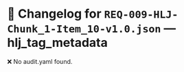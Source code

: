 # 📝 Changelog for `REQ-009-HLJ-Chunk_1-Item_10-v1.0.json` — **hlj_tag_metadata**

❌ No audit.yaml found.
